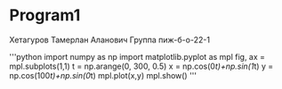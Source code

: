 # Program1

Хетагуров Тамерлан Аланович
Группа пиж-б-о-22-1

'''python
import numpy as np
import matplotlib.pyplot as mpl
fig, ax = mpl.subplots(1,1)
t = np.arange(0, 300, 0.5)
x = np.cos(0*t)+np.sin(1*t)
y = np.cos(100*t)+np.sin(0*t)
mpl.plot(x,y)
mpl.show()
'''
